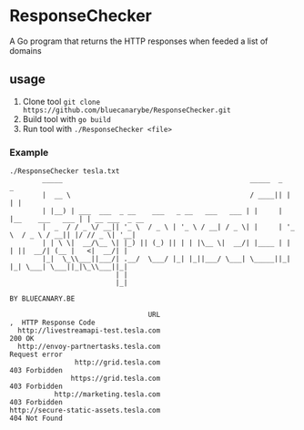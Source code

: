 # ResponseChecker
A Go program that returns the HTTP responses when feeded a list of domains

## usage

1. Clone tool `git clone https://github.com/bluecanarybe/ResponseChecker.git`
2. Build tool with `go build`
3. Run tool with `./ResponseChecker <file>`

### Example

```
./ResponseChecker tesla.txt
		_____                                              _____  _                  _
		|  __ \                                            / ____|| |                | |
		| |__) | ___  ___  _ __    ___   _ __   ___   ___ | |     | |__    ___   ___ | | __ ___  _ __
		|  _  / / _ \/ __|| '_ \  / _ \ | '_ \ / __| / _ \| |     | '_ \  / _ \ / __|| |/ // _ \| '__|
		| | \ \|  __/\__ \| |_) || (_) || | | |\__ \|  __/| |____ | | | ||  __/| (__ |   <|  __/| |
		|_|  \_\\___||___/| .__/  \___/ |_| |_||___/ \___| \_____||_| |_| \___| \___||_|\_\\___||_|
						  | |
						  |_|

BY BLUECANARY.BE

                                  URL                                         ,  HTTP Response Code
  http://livestreamapi-test.tesla.com                                                        200 OK
  http://envoy-partnertasks.tesla.com                                                 Request error
                http://grid.tesla.com                                                 403 Forbidden
               https://grid.tesla.com                                                 403 Forbidden
           http://marketing.tesla.com                                                 403 Forbidden
http://secure-static-assets.tesla.com                                                 404 Not Found
```                                  
